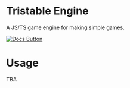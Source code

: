 [Docs Button]: https://img.shields.io/badge/documentation-ff8000?style=for-the-badge

# Tristable Engine
A JS/TS game engine for making simple games.

[![Docs Button]](https://tristable.github.io/tristable-engine)

# Usage
TBA
